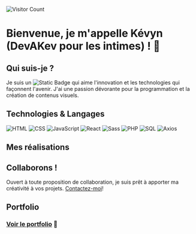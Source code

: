 ![Visitor Count](https://profile-counter.glitch.me/{DEVAKEV}/count.svg)

# Bienvenue, je m'appelle Kévyn (DevAKev pour les intimes) ! 👋

## Qui suis-je ?
Je suis un ![Static Badge](https://img.shields.io/badge/Développeur%20Full%20Stack-24bbe8) qui aime l'innovation et les technologies qui façonnent l'avenir. J'ai une passion dévorante pour la programmation et la création de contenus visuels. 

## Technologies & Langages
![HTML](https://img.shields.io/badge/HTML-239120?style=for-the-badge&logo=html5&logoColor=white) 
![CSS](https://img.shields.io/badge/CSS-239120?&style=for-the-badge&logo=css3&logoColor=white)
![JavaScript](https://img.shields.io/badge/JavaScript-323330?style=for-the-badge&logo=javascript&logoColor=F7DF1E)
![React](https://img.shields.io/badge/React-20232A?style=for-the-badge&logo=react&logoColor=61DAFB)
![Sass](https://img.shields.io/badge/Sass-CC6699?style=for-the-badge&logo=sass&logoColor=white)
![PHP](https://img.shields.io/badge/PHP-777BB4?style=for-the-badge&logo=php&logoColor=white)
![SQL](https://img.shields.io/badge/SQL-00000F?style=for-the-badge&logo=sql&logoColor=white)
![Axios](https://img.shields.io/badge/Axios-00000F?style=for-the-badge&logo=axios&logoColor=white)

## Mes réalisations

## Collaborons !
Ouvert à toute proposition de collaboration, je suis prêt à apporter ma créativité à vos projets. [Contactez-moi](https://devakev.github.io/aiche-kevyn)!

## Portfolio
### [Voir le portfolio](https://devakev.github.io/aiche-kevyn) 🚀
